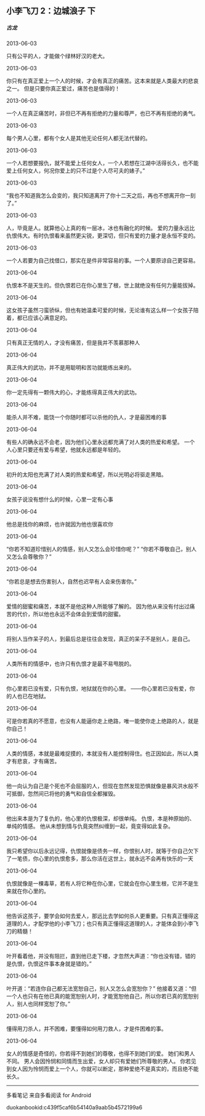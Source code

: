 ## 小李飞刀 2：边城浪子 下

##### 古龙

  

2013-06-03

只有公平的人，才能做个绿林好汉的老大。

  

2013-06-03

你只有在真正爱上一个人的时候，才会有真正的痛苦。这本来就是人类最大的悲哀之一。 但是只要你真正爱过，痛苦也是值得的！

  

2013-06-03

一个人在真正痛苦时，非但已不再有拒绝的力量和尊严，也已不再有拒绝的勇气。

  

2013-06-03

每个男人心里，都有个女人是其他无论任何人都无法代替的。

  

2013-06-03

一个人若想要报仇，就不能爱上任何女人，一个人若想在江湖中活得长久，也不能爱上任何女人，何况你爱上的只不过是个人尽可夫的婊子。”

  

2013-06-03

“我也不知道我怎么会变的，我只知道离开了你十二天之后，再也不想离开你一刻了。”

  

2013-06-03

人，毕竟是人。就算他心上真的有一层冰，冰也有融化的时候。 爱的力量永远比仇恨伟大。有时仇恨看来虽然更尖锐，更深切，但只有爱的力量才是永恒不变的。

  

2013-06-03

一个人若要为自己找借口，那实在是件非常容易的事。一个人要原谅自己更容易。

  

2013-06-04

仇恨本不是天生的。但仇恨若已在你心里生了根，世上就绝没有任何力量能拔掉。

  

2013-06-04

这女孩子虽然刁蛮骄纵，但也有她温柔可爱的时候，无论谁有这么样一个女孩子陪着，都已应该心满意足的。

  

2013-06-04

只有真正无情的人，才没有痛苦，但是我并不羡慕那种人

  

2013-06-04

真正伟大的武功，并不是用聪明和苦功就能练出来的。

  

2013-06-04

你一定先得有一颗伟大的心，才能练得真正伟大的武功。

  

2013-06-04

能杀人并不难，能饶一个你随时都可以杀他的仇人，才是最困难的事

  

2013-06-04

有些人的确永远不会老，因为他们心里永远都充满了对人类的热爱和希望。 一个人心里只要还有爱与希望，他就永远都是年轻的。

  

2013-06-04

初升的太阳也充满了对人类的热爱和希望，所以光明必将驱走黑暗。

  

2013-06-04

女孩子说没有想什么的时候，心里一定有心事

  

2013-06-04

他总是找你的麻烦，也许就因为他也很喜欢你

  

2013-06-04

“你若不知道珍惜别人的情感，别人又怎么会珍惜你呢？” “你若不尊敬自己，别人又怎么会尊敬你？”

  

2013-06-04

“你若总是想去伤害别人，自然也迟早有人会来伤害你。”

  

2013-06-04

爱情的甜蜜和痛苦，本就不是他这种人所能够了解的。 因为他从来没有付出过痛苦的代价，所以他也永远不会体会到爱情的甜蜜。

  

2013-06-04

将别人当作呆子的人，到最后总是往往会发现，真正的呆子不是别人，是自己。

  

2013-06-04

人类所有的情感中，也许只有仇恨才是最不易甩脱的。

  

2013-06-04

你心里若已没有爱，只有仇恨，地狱就在你的心里。 ——你心里若已没有爱，你的人也已在地狱。

  

2013-06-04

可是你若真的不愿意，也没有人能逼你走上绝路，唯一能使你走上绝路的人，就是你自己！

  

2013-06-04

人类的情感，本就是最难捉摸的，本就没有人能控制得住。也正因如此，所以人类才有悲哀，才有痛苦。

  

2013-06-04

他一向认为自己是个死也不会屈服的人，但现在忽然发现恐惧就像是暴风洪水般不可抵御，忽然间已将他的勇气和自信全都摧毁。

  

2013-06-04

他出来本是为了复仇的，他心里的仇恨极深，却很单纯。 仇恨，本是种原始的、单纯的情感。 他从未想到情与仇竟突然纠缠到一起，竟变得如此复杂。

  

2013-06-04

我只希望你以后永远记得，仇恨就像是债务一样，你恨别人时，就等于你自己欠下了一笔债，你心里的仇恨愈多，那么你活在这世上，就永远不会再有快乐的一天

  

2013-06-04

仇恨就像是一棵毒草，若有人将它种在你心里，它就会在你心里生根，它并不是生来就在你心里的。

  

2013-06-04

他告诉这孩子，要学会如何去爱人，那远比去学如何杀人更重要。只有真正懂得这道理的人，才配学他的小李飞刀；也只有真正懂得这道理的人，才能体会到小李飞刀的精髓！

  

2013-06-04

叶开看着他，并没有阻拦，直到他已走下楼，才忽然大声道：“你也没有错，错的是仇恨，仇恨这件事本身就是错的。”

  

2013-06-04

叶开道：“若连你自己都无法宽恕自己，别人又怎么会宽恕你？”
他接着又道：“但一个人也只有在他已真的能宽恕别人时，才能宽恕他自己，所以你若已真的宽恕别人，别人也同样宽恕了你。”

  

2013-06-04

懂得用刀杀人，并不困难，要懂得如何用刀救人，才是件困难的事。

  

2013-06-04

女人的情感是奇怪的，你若得不到她们的尊敬，也得不到她们的爱。 她们和男人不同。 男人会因怜悯和同情而生出爱，女人却只有爱她们所尊敬的男人。
你若见到女人因为怜悯而爱上一个人，你就可以断定，那种爱绝不是真实的，而且绝不能长久。

* * *

多看笔记 来自多看阅读 for Android

duokanbookid:c439f5caf6b54140a9aab5b4572199a6

